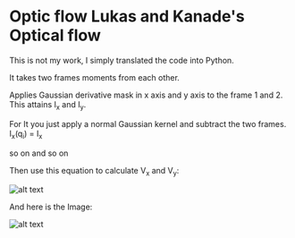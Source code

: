 # Optic flow Lukas and Kanade's Optical flow

This is not my work, I simply translated the code into Python.

It takes two frames moments from each other.

Applies Gaussian derivative mask in x axis and y axis to the frame 1 and 2. This attains I<sub>x</sub> and I<sub>y</sub>.  

For It you just apply a normal Gaussian kernel and subtract the two frames.
I<sub>x</sub>(q<sub>i</sub>) = I<sub>x</sub>

so on and so on

Then use this equation to calculate V<sub>x</sub> and V<sub>y</sub>:

![alt text](https://github.com/sanny1/Opticflow/blob/master/equation.gif)

And here is the Image:

![alt text](https://github.com/sanny1/Opticflow/blob/master/Opticflow_2_frames.png)
